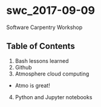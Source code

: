 # swc_2017-09-09
Software Carpentry Workshop

## Table of Contents
1. Bash lessons learned
2. Github
3. Atmosphere cloud computing
  - Atmo is great!
4. Python and Jupyter notebooks

